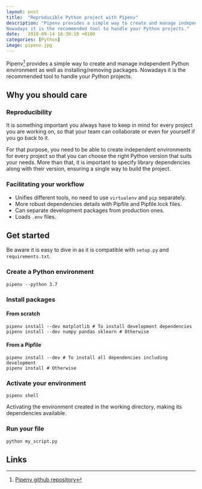 ```yaml
---
layout: post
title:  "Reproducible Python project with Pipenv"
description: "Pipenv provides a simple way to create and manage independent Python environment as well as installing/removing packages.
Nowadays it is the recommended tool to handle your Python projects."
date:   2018-09-14 18:30:10 +0100
categories: [Python]
image: pipenv.jpg
---
```


Pipenv[^1] provides a simple way to create and manage independent Python environment as well as installing/removing packages.
Nowadays it is the recommended tool to handle your Python projects.

## Why you should care

### Reproducibility

It is something important you always have to keep in mind for every project you are working on,
so that your team can collaborate or even for yourself if you go back to it.

For that purpose, you need to be able to create independent environments for every project so that you can choose
the right Python version that suits your needs.
More than that, it is important to specify library dependencies along with their version, ensuring a single way to
build the project.

### Facilitating your workflow

- Unifies different tools, no need to use `virtualenv` and `pip` separately.
- More robust dependencies details with Pipfile and Pipfile.lock files.
- Can separate development packages from production ones.
- Loads `.env` files.

## Get started

Be aware it is easy to dive in as it is compatible with `setup.py` and `requirements.txt`.

### Create a Python environment

```shell
pipenv --python 3.7
```

### Install packages

#### From scratch

```shell
pipenv install --dev matplotlib # To install development dependencies
pipenv install --dev numpy pandas sklearn # Otherwise
```

#### From a Pipfile

```shell
pipenv install --dev # To install all dependencies including development
pipenv install # Otherwise
```

### Activate your environment

```shell
pipenv shell
```

Activating the environment created in the working directory, making its dependencies available.

### Run your file

```shell
python my_script.py
```

## Links

[^1]: [Pipenv github repository](https://github.com/pypa/pipenv)
